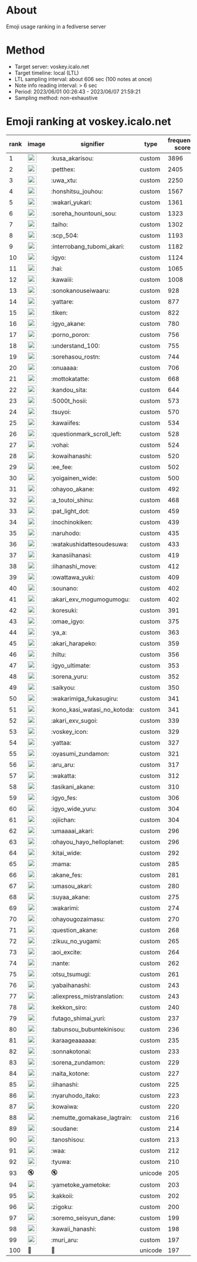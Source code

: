 # About
Emoji usage ranking in a fediverse server

# Method
- Target server: voskey.icalo.net
- Target timeline: local (LTL)
- LTL sampling interval: about 606 sec (100 notes at once)
- Note info reading interval: > 6 sec
- Period: 2023/06/01 00:26:43 - 2023/06/07 21:59:21 
- Sampling method: non-exhaustive

# Emoji ranking at voskey.icalo.net

|rank|image|signifier|type|frequency score|
|----|----|----|----|----|
|1|<img height="24" src="https://voskey.icalo.net/emoji/kusa_akarisou.webp">|:kusa_akarisou:|custom|3896|
|2|<img height="24" src="https://voskey.icalo.net/emoji/petthex.webp">|:petthex:|custom|2405|
|3|<img height="24" src="https://voskey.icalo.net/emoji/uwa_xtu.webp">|:uwa_xtu:|custom|2250|
|4|<img height="24" src="https://voskey.icalo.net/emoji/honshitsu_jouhou.webp">|:honshitsu_jouhou:|custom|1567|
|5|<img height="24" src="https://voskey.icalo.net/emoji/wakari_yukari.webp">|:wakari_yukari:|custom|1361|
|6|<img height="24" src="https://voskey.icalo.net/emoji/soreha_hountouni_sou.webp">|:soreha_hountouni_sou:|custom|1323|
|7|<img height="24" src="https://voskey.icalo.net/emoji/taiho.webp">|:taiho:|custom|1302|
|8|<img height="24" src="https://voskey.icalo.net/emoji/scp_504.webp">|:scp_504:|custom|1193|
|9|<img height="24" src="https://voskey.icalo.net/emoji/interrobang_tubomi_akari.webp">|:interrobang_tubomi_akari:|custom|1182|
|10|<img height="24" src="https://voskey.icalo.net/emoji/igyo.webp">|:igyo:|custom|1124|
|11|<img height="24" src="https://voskey.icalo.net/emoji/hai.webp">|:hai:|custom|1065|
|12|<img height="24" src="https://voskey.icalo.net/emoji/kawaiii.webp">|:kawaiii:|custom|1008|
|13|<img height="24" src="https://voskey.icalo.net/emoji/sonokanouseiwaaru.webp">|:sonokanouseiwaaru:|custom|928|
|14|<img height="24" src="https://voskey.icalo.net/emoji/yattare.webp">|:yattare:|custom|877|
|15|<img height="24" src="https://voskey.icalo.net/emoji/tiken.webp">|:tiken:|custom|822|
|16|<img height="24" src="https://voskey.icalo.net/emoji/igyo_akane.webp">|:igyo_akane:|custom|780|
|17|<img height="24" src="https://voskey.icalo.net/emoji/porno_poron.webp">|:porno_poron:|custom|756|
|18|<img height="24" src="https://voskey.icalo.net/emoji/understand_100.webp">|:understand_100:|custom|755|
|19|<img height="24" src="https://voskey.icalo.net/emoji/sorehasou_rostn.webp">|:sorehasou_rostn:|custom|744|
|20|<img height="24" src="https://voskey.icalo.net/emoji/onuaaaa.webp">|:onuaaaa:|custom|706|
|21|<img height="24" src="https://voskey.icalo.net/emoji/mottokatatte.webp">|:mottokatatte:|custom|668|
|22|<img height="24" src="https://voskey.icalo.net/emoji/kandou_sita.webp">|:kandou_sita:|custom|644|
|23|<img height="24" src="https://voskey.icalo.net/emoji/5000t_hosii.webp">|:5000t_hosii:|custom|573|
|24|<img height="24" src="https://voskey.icalo.net/emoji/tsuyoi.webp">|:tsuyoi:|custom|570|
|25|<img height="24" src="https://voskey.icalo.net/emoji/kawaiifes.webp">|:kawaiifes:|custom|534|
|26|<img height="24" src="https://voskey.icalo.net/emoji/questionmark_scroll_left.webp">|:questionmark_scroll_left:|custom|528|
|27|<img height="24" src="https://voskey.icalo.net/emoji/vohai.webp">|:vohai:|custom|524|
|28|<img height="24" src="https://voskey.icalo.net/emoji/kowaihanashi.webp">|:kowaihanashi:|custom|520|
|29|<img height="24" src="https://voskey.icalo.net/emoji/ee_fee.webp">|:ee_fee:|custom|502|
|30|<img height="24" src="https://voskey.icalo.net/emoji/yoigainen_wide.webp">|:yoigainen_wide:|custom|500|
|31|<img height="24" src="https://voskey.icalo.net/emoji/ohayoo_akane.webp">|:ohayoo_akane:|custom|492|
|32|<img height="24" src="https://voskey.icalo.net/emoji/a_toutoi_shinu.webp">|:a_toutoi_shinu:|custom|468|
|33|<img height="24" src="https://voskey.icalo.net/emoji/pat_light_dot.webp">|:pat_light_dot:|custom|459|
|34|<img height="24" src="https://voskey.icalo.net/emoji/inochinokiken.webp">|:inochinokiken:|custom|439|
|35|<img height="24" src="https://voskey.icalo.net/emoji/naruhodo.webp">|:naruhodo:|custom|435|
|36|<img height="24" src="https://voskey.icalo.net/emoji/watakushidattesoudesuwa.webp">|:watakushidattesoudesuwa:|custom|433|
|37|<img height="24" src="https://voskey.icalo.net/emoji/kanasiihanasi.webp">|:kanasiihanasi:|custom|419|
|38|<img height="24" src="https://voskey.icalo.net/emoji/iihanashi_move.webp">|:iihanashi_move:|custom|412|
|39|<img height="24" src="https://voskey.icalo.net/emoji/owattawa_yuki.webp">|:owattawa_yuki:|custom|409|
|40|<img height="24" src="https://voskey.icalo.net/emoji/sounano.webp">|:sounano:|custom|402|
|41|<img height="24" src="https://voskey.icalo.net/emoji/akari_exv_mogumogumogu.webp">|:akari_exv_mogumogumogu:|custom|402|
|42|<img height="24" src="https://voskey.icalo.net/emoji/koresuki.webp">|:koresuki:|custom|391|
|43|<img height="24" src="https://voskey.icalo.net/emoji/omae_igyo.webp">|:omae_igyo:|custom|375|
|44|<img height="24" src="https://voskey.icalo.net/emoji/ya_a.webp">|:ya_a:|custom|363|
|45|<img height="24" src="https://voskey.icalo.net/emoji/akari_harapeko.webp">|:akari_harapeko:|custom|359|
|46|<img height="24" src="https://voskey.icalo.net/emoji/hiltu.webp">|:hiltu:|custom|356|
|47|<img height="24" src="https://voskey.icalo.net/emoji/igyo_ultimate.webp">|:igyo_ultimate:|custom|353|
|48|<img height="24" src="https://voskey.icalo.net/emoji/sorena_yuru.webp">|:sorena_yuru:|custom|352|
|49|<img height="24" src="https://voskey.icalo.net/emoji/saikyou.webp">|:saikyou:|custom|350|
|50|<img height="24" src="https://voskey.icalo.net/emoji/wakarimiga_fukasugiru.webp">|:wakarimiga_fukasugiru:|custom|341|
|51|<img height="24" src="https://voskey.icalo.net/emoji/kono_kasi_watasi_no_kotoda.webp">|:kono_kasi_watasi_no_kotoda:|custom|341|
|52|<img height="24" src="https://voskey.icalo.net/emoji/akari_exv_sugoi.webp">|:akari_exv_sugoi:|custom|339|
|53|<img height="24" src="https://voskey.icalo.net/emoji/voskey_icon.webp">|:voskey_icon:|custom|329|
|54|<img height="24" src="https://voskey.icalo.net/emoji/yattaa.webp">|:yattaa:|custom|327|
|55|<img height="24" src="https://voskey.icalo.net/emoji/oyasumi_zundamon.webp">|:oyasumi_zundamon:|custom|321|
|56|<img height="24" src="https://voskey.icalo.net/emoji/aru_aru.webp">|:aru_aru:|custom|317|
|57|<img height="24" src="https://voskey.icalo.net/emoji/wakatta.webp">|:wakatta:|custom|312|
|58|<img height="24" src="https://voskey.icalo.net/emoji/tasikani_akane.webp">|:tasikani_akane:|custom|310|
|59|<img height="24" src="https://voskey.icalo.net/emoji/igyo_fes.webp">|:igyo_fes:|custom|306|
|60|<img height="24" src="https://voskey.icalo.net/emoji/igyo_wide_yuru.webp">|:igyo_wide_yuru:|custom|304|
|61|<img height="24" src="https://voskey.icalo.net/emoji/ojiichan.webp">|:ojiichan:|custom|304|
|62|<img height="24" src="https://voskey.icalo.net/emoji/umaaaai_akari.webp">|:umaaaai_akari:|custom|296|
|63|<img height="24" src="https://voskey.icalo.net/emoji/ohayou_hayo_helloplanet.webp">|:ohayou_hayo_helloplanet:|custom|296|
|64|<img height="24" src="https://voskey.icalo.net/emoji/kitai_wide.webp">|:kitai_wide:|custom|292|
|65|<img height="24" src="https://voskey.icalo.net/emoji/mama.webp">|:mama:|custom|285|
|66|<img height="24" src="https://voskey.icalo.net/emoji/akane_fes.webp">|:akane_fes:|custom|281|
|67|<img height="24" src="https://voskey.icalo.net/emoji/umasou_akari.webp">|:umasou_akari:|custom|280|
|68|<img height="24" src="https://voskey.icalo.net/emoji/suyaa_akane.webp">|:suyaa_akane:|custom|275|
|69|<img height="24" src="https://voskey.icalo.net/emoji/wakarimi.webp">|:wakarimi:|custom|274|
|70|<img height="24" src="https://voskey.icalo.net/emoji/ohayougozaimasu.webp">|:ohayougozaimasu:|custom|270|
|71|<img height="24" src="https://voskey.icalo.net/emoji/question_akane.webp">|:question_akane:|custom|268|
|72|<img height="24" src="https://voskey.icalo.net/emoji/zikuu_no_yugami.webp">|:zikuu_no_yugami:|custom|265|
|73|<img height="24" src="https://voskey.icalo.net/emoji/aoi_excite.webp">|:aoi_excite:|custom|264|
|74|<img height="24" src="https://voskey.icalo.net/emoji/nante.webp">|:nante:|custom|262|
|75|<img height="24" src="https://voskey.icalo.net/emoji/otsu_tsumugi.webp">|:otsu_tsumugi:|custom|261|
|76|<img height="24" src="https://voskey.icalo.net/emoji/yabaihanashi.webp">|:yabaihanashi:|custom|243|
|77|<img height="24" src="https://voskey.icalo.net/emoji/aliexpress_mistranslation.webp">|:aliexpress_mistranslation:|custom|243|
|78|<img height="24" src="https://voskey.icalo.net/emoji/kekkon_siro.webp">|:kekkon_siro:|custom|240|
|79|<img height="24" src="https://voskey.icalo.net/emoji/futago_shimai_yuri.webp">|:futago_shimai_yuri:|custom|237|
|80|<img height="24" src="https://voskey.icalo.net/emoji/tabunsou_bubuntekinisou.webp">|:tabunsou_bubuntekinisou:|custom|236|
|81|<img height="24" src="https://voskey.icalo.net/emoji/karaageaaaaaa.webp">|:karaageaaaaaa:|custom|235|
|82|<img height="24" src="https://voskey.icalo.net/emoji/sonnakotonai.webp">|:sonnakotonai:|custom|233|
|83|<img height="24" src="https://voskey.icalo.net/emoji/sorena_zundamon.webp">|:sorena_zundamon:|custom|229|
|84|<img height="24" src="https://voskey.icalo.net/emoji/naita_kotone.webp">|:naita_kotone:|custom|227|
|85|<img height="24" src="https://voskey.icalo.net/emoji/iihanashi.webp">|:iihanashi:|custom|225|
|86|<img height="24" src="https://voskey.icalo.net/emoji/nyaruhodo_itako.webp">|:nyaruhodo_itako:|custom|223|
|87|<img height="24" src="https://voskey.icalo.net/emoji/kowaiwa.webp">|:kowaiwa:|custom|220|
|88|<img height="24" src="https://voskey.icalo.net/emoji/nemutte_gomakase_lagtrain.webp">|:nemutte_gomakase_lagtrain:|custom|216|
|89|<img height="24" src="https://voskey.icalo.net/emoji/soudane.webp">|:soudane:|custom|214|
|90|<img height="24" src="https://voskey.icalo.net/emoji/tanoshisou.webp">|:tanoshisou:|custom|213|
|91|<img height="24" src="https://voskey.icalo.net/emoji/waa.webp">|:waa:|custom|212|
|92|<img height="24" src="https://voskey.icalo.net/emoji/tyuwa.webp">|:tyuwa:|custom|210|
|93|🔇|🔇|unicode|205|
|94|<img height="24" src="https://voskey.icalo.net/emoji/yametoke_yametoke.webp">|:yametoke_yametoke:|custom|203|
|95|<img height="24" src="https://voskey.icalo.net/emoji/kakkoii.webp">|:kakkoii:|custom|202|
|96|<img height="24" src="https://voskey.icalo.net/emoji/zigoku.webp">|:zigoku:|custom|200|
|97|<img height="24" src="https://voskey.icalo.net/emoji/soremo_seisyun_dane.webp">|:soremo_seisyun_dane:|custom|199|
|98|<img height="24" src="https://voskey.icalo.net/emoji/kawaii_hanashi.webp">|:kawaii_hanashi:|custom|198|
|99|<img height="24" src="https://voskey.icalo.net/emoji/muri_aru.webp">|:muri_aru:|custom|197|
|100|💯|💯|unicode|197|
